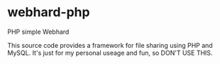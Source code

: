 # webhard-php
PHP simple Webhard

This source code provides a framework for file sharing using PHP and MySQL.
It's just for my personal useage and fun, so DON'T USE THIS.

